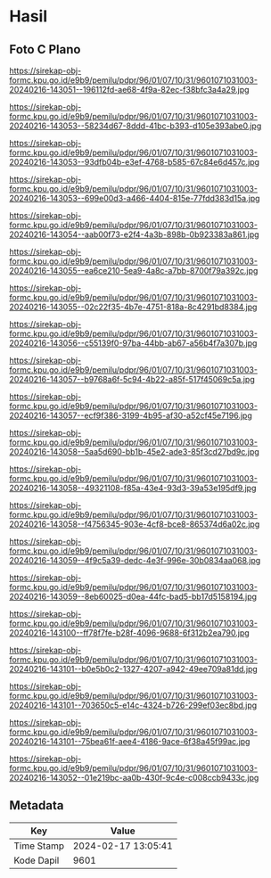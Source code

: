# Hasil

## Foto C Plano

https://sirekap-obj-formc.kpu.go.id/e9b9/pemilu/pdpr/96/01/07/10/31/9601071031003-20240216-143051--196112fd-ae68-4f9a-82ec-f38bfc3a4a29.jpg

https://sirekap-obj-formc.kpu.go.id/e9b9/pemilu/pdpr/96/01/07/10/31/9601071031003-20240216-143053--58234d67-8ddd-41bc-b393-d105e393abe0.jpg

https://sirekap-obj-formc.kpu.go.id/e9b9/pemilu/pdpr/96/01/07/10/31/9601071031003-20240216-143053--93dfb04b-e3ef-4768-b585-67c84e6d457c.jpg

https://sirekap-obj-formc.kpu.go.id/e9b9/pemilu/pdpr/96/01/07/10/31/9601071031003-20240216-143053--699e00d3-a466-4404-815e-77fdd383d15a.jpg

https://sirekap-obj-formc.kpu.go.id/e9b9/pemilu/pdpr/96/01/07/10/31/9601071031003-20240216-143054--aab00f73-e2f4-4a3b-898b-0b923383a861.jpg

https://sirekap-obj-formc.kpu.go.id/e9b9/pemilu/pdpr/96/01/07/10/31/9601071031003-20240216-143055--ea6ce210-5ea9-4a8c-a7bb-8700f79a392c.jpg

https://sirekap-obj-formc.kpu.go.id/e9b9/pemilu/pdpr/96/01/07/10/31/9601071031003-20240216-143055--02c22f35-4b7e-4751-818a-8c4291bd8384.jpg

https://sirekap-obj-formc.kpu.go.id/e9b9/pemilu/pdpr/96/01/07/10/31/9601071031003-20240216-143056--c55139f0-97ba-44bb-ab67-a56b4f7a307b.jpg

https://sirekap-obj-formc.kpu.go.id/e9b9/pemilu/pdpr/96/01/07/10/31/9601071031003-20240216-143057--b9768a6f-5c94-4b22-a85f-517f45069c5a.jpg

https://sirekap-obj-formc.kpu.go.id/e9b9/pemilu/pdpr/96/01/07/10/31/9601071031003-20240216-143057--ecf9f386-3199-4b95-af30-a52cf45e7196.jpg

https://sirekap-obj-formc.kpu.go.id/e9b9/pemilu/pdpr/96/01/07/10/31/9601071031003-20240216-143058--5aa5d690-bb1b-45e2-ade3-85f3cd27bd9c.jpg

https://sirekap-obj-formc.kpu.go.id/e9b9/pemilu/pdpr/96/01/07/10/31/9601071031003-20240216-143058--49321108-f85a-43e4-93d3-39a53e195df9.jpg

https://sirekap-obj-formc.kpu.go.id/e9b9/pemilu/pdpr/96/01/07/10/31/9601071031003-20240216-143058--f4756345-903e-4cf8-bce8-865374d6a02c.jpg

https://sirekap-obj-formc.kpu.go.id/e9b9/pemilu/pdpr/96/01/07/10/31/9601071031003-20240216-143059--4f9c5a39-dedc-4e3f-996e-30b0834aa068.jpg

https://sirekap-obj-formc.kpu.go.id/e9b9/pemilu/pdpr/96/01/07/10/31/9601071031003-20240216-143059--8eb60025-d0ea-44fc-bad5-bb17d5158194.jpg

https://sirekap-obj-formc.kpu.go.id/e9b9/pemilu/pdpr/96/01/07/10/31/9601071031003-20240216-143100--ff78f7fe-b28f-4096-9688-6f312b2ea790.jpg

https://sirekap-obj-formc.kpu.go.id/e9b9/pemilu/pdpr/96/01/07/10/31/9601071031003-20240216-143101--b0e5b0c2-1327-4207-a942-49ee709a81dd.jpg

https://sirekap-obj-formc.kpu.go.id/e9b9/pemilu/pdpr/96/01/07/10/31/9601071031003-20240216-143101--703650c5-e14c-4324-b726-299ef03ec8bd.jpg

https://sirekap-obj-formc.kpu.go.id/e9b9/pemilu/pdpr/96/01/07/10/31/9601071031003-20240216-143101--75bea61f-aee4-4186-9ace-6f38a45f99ac.jpg

https://sirekap-obj-formc.kpu.go.id/e9b9/pemilu/pdpr/96/01/07/10/31/9601071031003-20240216-143052--01e219bc-aa0b-430f-9c4e-c008ccb9433c.jpg


## Metadata

| Key        | Value               |
| ---------- | ------------------- |
| Time Stamp | 2024-02-17 13:05:41 |
| Kode Dapil | 9601                |



